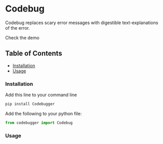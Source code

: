 # Codebug

Codebug replaces scary error messages with digestible text-explanations of the error. 

Check the demo

## Table of Contents <!-- omit in toc -->

- [Installation](#installation)
- [Usage](#usage)

### Installation

Add this line to your command line

```python
pip install Codebugger
```

Add the following to your python file:

```python
from codebugger import Codebug
```

### Usage


